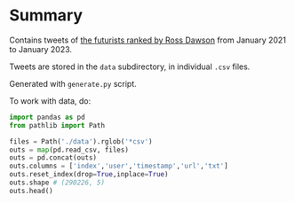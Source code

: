 # Summary

Contains tweets of [the futurists ranked by Ross Dawson](https://rossdawson.com/futurist/futurist-rankings/)
from January 2021 to January 2023.

Tweets are stored in the `data` subdirectory, in individual `.csv` files.

Generated with `generate.py` script.

To work with data, do:
```python
import pandas as pd
from pathlib import Path

files = Path('./data').rglob('*csv')
outs = map(pd.read_csv, files)
outs = pd.concat(outs)
outs.columns = ['index','user','timestamp','url','txt']
outs.reset_index(drop=True,inplace=True)
outs.shape # (290226, 5)
outs.head()
```